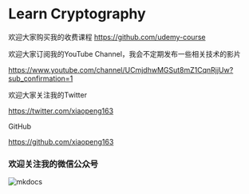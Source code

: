 # Learn Cryptography

欢迎大家购买我的收费课程 https://github.com/udemy-course

欢迎大家订阅我的YouTube Channel，我会不定期发布一些相关技术的影片

https://www.youtube.com/channel/UCmjdhwMGSut8mZ1CqnRjjUw?sub_confirmation=1 

欢迎大家关注我的Twitter

https://twitter.com/xiaopeng163

GitHub

https://github.com/xiaopeng163

### 欢迎关注我的微信公众号

![mkdocs](img/wechat.jpg)
